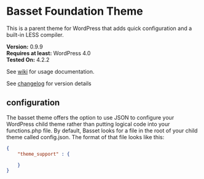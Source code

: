 # Basset Foundation Theme
This is a parent theme for WordPress that adds quick configuration and a built-in LESS compiler.

**Version:** 0.9.9  
**Requires at least:** WordPress 4.0  
**Tested On:** 4.2.2

See [wiki](https://github.com/brentjett/Basset/wiki) for usage documentation.

See [changelog](https://github.com/brentjett/Basset/blob/master/changelog.md) for version details

## configuration
The basset theme offers the option to use JSON to configure your WordPress child theme rather than putting logical code into your functions.php file. By default, Basset looks for a file in the root of your child theme called config.json. The format of that file looks like this:

```json
{
    "theme_support" : {

    }
}
```

